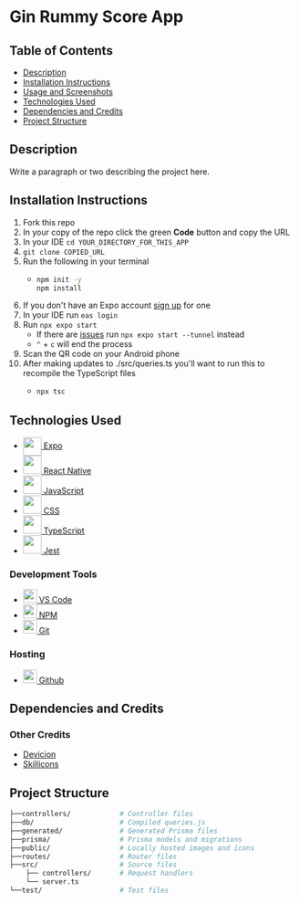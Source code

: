 # Gin Rummy Score App

## Table of Contents

- [Description](#description)
- [Installation Instructions](#installation-instructions)
- [Usage and Screenshots](#usage-and-screenshots)
- [Technologies Used](#technologies-used)
- [Dependencies and Credits](#dependencies-and-credits)
- [Project Structure](#project-structure)

## Description

Write a paragraph or two describing the project here.

## Installation Instructions

1. Fork this repo
1. In your copy of the repo click the green **Code** button and copy the URL
1. In your IDE `cd YOUR_DIRECTORY_FOR_THIS_APP`
1. `git clone COPIED_URL`
1. Run the following in your terminal
    - ``` bash
      npm init -y
      npm install
      ```
1. If you don't have an Expo account [sign up](https://expo.dev/signup) for one
1. In your IDE run `eas login`
1. Run `npx expo start`
   - If there are [issues](https://docs.expo.dev/get-started/start-developing/#having-problems) run `npx expo start --tunnel` instead
   - `^` + `c` will end the process 
1. Scan the QR code on your Android phone
1. After making updates to ./src/queries.ts you'll want to run this to recompile the TypeScript files
   - ``` bash
     npx tsc
     ```
<!--
## Usage and Screenshots

<img src="./public/screenshot.png" alt="screenshot" style="height: 50vh; width: auto;">

Here's a brief description of how to use the app.

- [Link to live preview](https://groundedwanderer.dev/)
- [Link to backend repo](https://github.com/aRav3n/odin-book-backend)

### Features
- Feature one
- Feature two
-->
## Technologies Used

- <a href="https://expo.dev"><img src="https://cdn.jsdelivr.net/gh/devicons/devicon@latest/icons/expo/expo-original.svg" style="height: 2rem; width: auto; vertical-align: middle;"> Expo </a>
- <a href="https://reactnative.dev/"><img src="https://cdn.jsdelivr.net/gh/devicons/devicon@latest/icons/react/react-original.svg" style="height: 2rem; width: auto;"> React Native</a>
- <a href="https://developer.mozilla.org/en-US/docs/Web/JavaScript"><img src="https://cdn.jsdelivr.net/gh/devicons/devicon@latest/icons/javascript/javascript-original.svg" style="height: 2rem; width: auto;"> JavaScript</a>
- <a href="https://developer.mozilla.org/en-US/docs/Web/CSS"><img src="https://cdn.jsdelivr.net/gh/devicons/devicon@latest/icons/css3/css3-original.svg" style="height: 2rem; width: auto;"> CSS</a>
- <a href="https://www.typescriptlang.org/"><img src="https://cdn.jsdelivr.net/gh/devicons/devicon@latest/icons/typescript/typescript-original.svg" style="height: 2rem; width: auto;"/> TypeScript</a>
- <a href="https://jestjs.io/"><img src="https://cdn.jsdelivr.net/gh/devicons/devicon@latest/icons/jest/jest-plain.svg" style="height: 2rem; width: auto;"/> Jest</a>

### Development Tools

- <a href="https://code.visualstudio.com/"><img src="https://cdn.jsdelivr.net/gh/devicons/devicon@latest/icons/vscode/vscode-original.svg" style="height: 24px; width: auto;"/> VS Code</a>
- <a href="https://www.npmjs.com/"><img src="https://cdn.jsdelivr.net/gh/devicons/devicon@latest/icons/npm/npm-original.svg" style="height: 24px; width: auto;"/> NPM</a>
- <a href="https://git-scm.com/"><img src="https://cdn.jsdelivr.net/gh/devicons/devicon@latest/icons/git/git-original.svg" style="height: 24px; width: auto;"/> Git</a>

### Hosting

- <a href="https://github.com/"><img src="https://cdn.jsdelivr.net/gh/devicons/devicon@latest/icons/github/github-original.svg" style="height: 24px; width: auto;"/> Github</a>


## Dependencies and Credits
<!--
### Package Dependencies

- [packageName](https://www.npmjs.com/package/packageName)
-->
### Other Credits

- [Devicion](https://devicon.dev/)
- [Skillicons](https://skillicons.dev/)


## Project Structure

```bash
├──controllers/            # Controller files
├──db/                     # Compiled queries.js
├──generated/              # Generated Prisma files
├──prisma/                 # Prisma models and migrations
├──public/                 # Locally hosted images and icons
├──routes/                 # Router files
├──src/                    # Source files
    ├── controllers/       # Request handlers
    └── server.ts
└──test/                   # Test files
```
